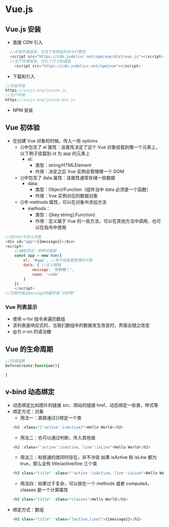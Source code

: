 # Vue.js

## Vue.js 安装

- 直接 CDN 引入

```js
  //开发环境版本，包含了有帮助的命令行警告
  <script src="https://cdn.jsdelivr.net/npm/vue/dist/vue.js"></script>
  //生产环境版本，优化了尺寸和速度
    <script src="https://cdn.jsdelivr.net/npm/vue"></script>
```

- 下载和引入

```js
//开发环境
https://vusjs.org/js/vue.js
//生产环境
https://vusjs.org/js/vue.min.js
```

- NPM 安装

## Vue 初体验

- 在创建 Vue 对象的时候，传入一些 options
  - {}中包含了 el 属性：该属性决定了这个 Vue 对象挂载到哪一个元素上，以下例子挂载到 id 为 app 的元素上
    - el:
      - 类型：string/HTMLElement
      - 作用：决定之后 Vue 实例会管理哪一个 DOM
  - {}中包含了 data 属性：该属性通常存储一些数据
    - data:
      - 类型：Object/Function（组件当中 data 必须是一个函数）
      - 作用：Vue 实例对应的数据对象
  - {}中 methods 属性，可以在对象中添加方法
    - methods：
      - 类型：{[key:string]:Function}
      - 作用：定义属于 Vue 的一些方法，可以在其他方法中调用，也可以在指令中使用

```js
//在html中定义对象
<div id="app">{{message}}</div>
<script>
    //编程范式：声明式编程
    const app = new Vue({
        el: '#app', //用于挂载要管理的元素
        data: { //定义数据
            message: '你好啊！',
            name: 'code'
        }
    })
    </script>
//页面中输出message的属性值‘你好啊’
```

### Vue 列表显示

- 使用 v-for 指令来遍历数组
- 该列表是响应式的，当我们数组中的数据发生改变时，界面会随之改变
- @为 v-on 的语法糖

## Vue 的生命周期

```js
//回调函数
beforeCreate:function(){

}
```

## v-bind 动态绑定

- 动态绑定比如图片的链接 src、网站的链接 href、动态绑定一些类，样式等
- 绑定方式：对象
  - 用法一：直接通过{}绑定一个类
  ```js
  <h2 :class="{'active':isActive}">Hello World</h2>
  ```
  - 用法二：也可以通过判断，传入其他值
  ```js
  <h2 :class="'active':isActive,'line':isLine">Hello World</h2>
  ```
  - 用法三：和普通的类同时存在，并不冲突
    如果 isActive 和 isLine 都为 true，那么会有 title/active/line 三个类
  ```js
  <h2 class="title" :class="'active':isActive,'line':isLine">Hello World</h2>
  ```
  - 用法四：如果过于复杂，可以放在一个 methods 或者 computed，classes 是一个计算属性
  ```js
  <h2 class="title" :class="classes">Hello World</h2>
  ```
- 绑定方式：数组
  ```js
  <h2 class="title" :class="[active,line]">{{message}}</h2>
  ```
